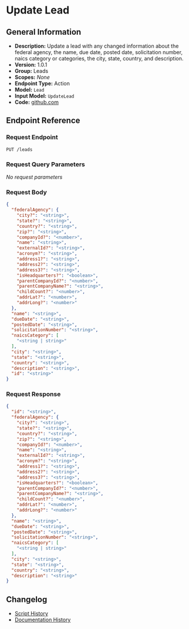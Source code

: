 <!-- BEGIN GENERATED CONTENT -->
# Update Lead

## General Information

- **Description:** Update a lead with any changed information about the federal agency, the name, due date, posted date, solicitation number, naics category or categories, the city, state, country, and description.
- **Version:** 1.0.1
- **Group:** Leads
- **Scopes:** _None_
- **Endpoint Type:** Action
- **Model:** `Lead`
- **Input Model:** `UpdateLead`
- **Code:** [github.com](https://github.com/NangoHQ/integration-templates/tree/main/integrations/unanet/actions/update-lead.ts)


## Endpoint Reference

### Request Endpoint

`PUT /leads`

### Request Query Parameters

_No request parameters_

### Request Body

```json
{
  "federalAgency": {
    "city?": "<string>",
    "state?": "<string>",
    "country?": "<string>",
    "zip?": "<string>",
    "companyId?": "<number>",
    "name": "<string>",
    "externalId?": "<string>",
    "acronym?": "<string>",
    "address1?": "<string>",
    "address2?": "<string>",
    "address3?": "<string>",
    "isHeadquarters?": "<boolean>",
    "parentCompanyId?": "<number>",
    "parentCompanyName?": "<string>",
    "childCount?": "<number>",
    "addrLat?": "<number>",
    "addrLong?": "<number>"
  },
  "name": "<string>",
  "dueDate": "<string>",
  "postedDate": "<string>",
  "solicitationNumber": "<string>",
  "naicsCategory": [
    "<string | string>"
  ],
  "city": "<string>",
  "state": "<string>",
  "country": "<string>",
  "description": "<string>",
  "id": "<string>"
}
```

### Request Response

```json
{
  "id": "<string>",
  "federalAgency": {
    "city?": "<string>",
    "state?": "<string>",
    "country?": "<string>",
    "zip?": "<string>",
    "companyId?": "<number>",
    "name": "<string>",
    "externalId?": "<string>",
    "acronym?": "<string>",
    "address1?": "<string>",
    "address2?": "<string>",
    "address3?": "<string>",
    "isHeadquarters?": "<boolean>",
    "parentCompanyId?": "<number>",
    "parentCompanyName?": "<string>",
    "childCount?": "<number>",
    "addrLat?": "<number>",
    "addrLong?": "<number>"
  },
  "name": "<string>",
  "dueDate": "<string>",
  "postedDate": "<string>",
  "solicitationNumber": "<string>",
  "naicsCategory": [
    "<string | string>"
  ],
  "city": "<string>",
  "state": "<string>",
  "country": "<string>",
  "description": "<string>"
}
```

## Changelog

- [Script History](https://github.com/NangoHQ/integration-templates/commits/main/integrations/unanet/actions/update-lead.ts)
- [Documentation History](https://github.com/NangoHQ/integration-templates/commits/main/integrations/unanet/actions/update-lead.md)

<!-- END  GENERATED CONTENT -->

